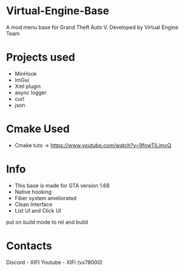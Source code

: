 # Virtual-Engine-Base
A mod menu base for Grand Theft Auto V. Developed by Virtual Engine Team

# Projects used
- MinHook
- ImGui
- Xml plugin
- async logger
- curl
- json

# Cmake Used 
- Cmake tuto -> https://www.youtube.com/watch?v=9fowTjLimxQ

# Info
- This base is made for GTA version 1.68
- Native hooking 
- Fiber system ameliorated
- Clean Interface
- List UI and Click UI

put on build mode to rel and build
# Contacts
Discord - XIFI
Youtube - XIFI (vx78000)
